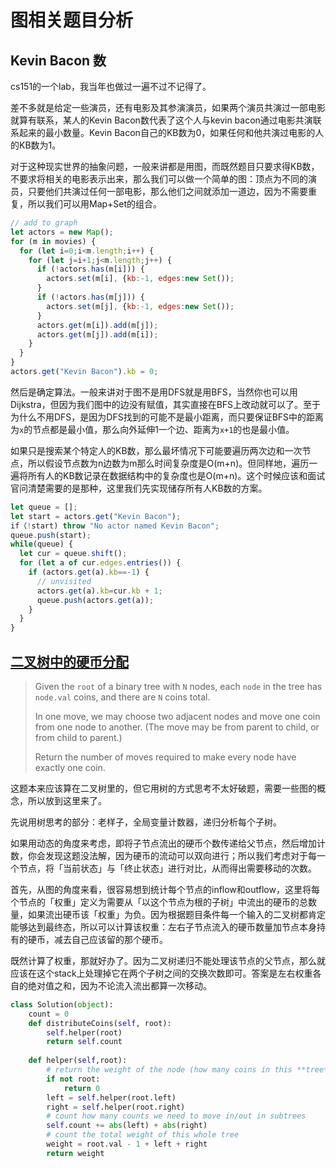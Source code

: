 # 图相关题目分析

## Kevin Bacon 数

cs151的一个lab，我当年也做过一遍不过不记得了。

差不多就是给定一些演员，还有电影及其参演演员，如果两个演员共演过一部电影就算有联系，某人的Kevin Bacon数代表了这个人与kevin bacon通过电影共演联系起来的最小数量。Kevin Bacon自己的KB数为0，如果任何和他共演过电影的人的KB数为1。

对于这种现实世界的抽象问题，一般来讲都是用图，而既然题目只要求得KB数，不要求将相关的电影表示出来，那么我们可以做一个简单的图：顶点为不同的演员，只要他们共演过任何一部电影，那么他们之间就添加一道边，因为不需要重复，所以我们可以用Map+Set的组合。

```javascript
// add to graph
let actors = new Map();
for (m in movies) {
  for (let i=0;i<m.length;i++) {
    for (let j=i+1;j<m.length;j++) {
      if (!actors.has(m[i])) {
        actors.set(m[i], {kb:-1, edges:new Set());
      }
      if (!actors.has(m[j])) {
        actors.set(m[j], {kb:-1, edges:new Set());
      }
      actors.get(m[i]).add(m[j]);
      actors.get(m[j]).add(m[i]);
    }
  }
}
actors.get("Kevin Bacon").kb = 0;
```

然后是确定算法。一般来讲对于图不是用DFS就是用BFS，当然你也可以用Dijkstra，但因为我们图中的边没有赋值，其实直接在BFS上改动就可以了。至于为什么不用DFS，是因为DFS找到的可能不是最小距离，而只要保证BFS中的距离为`x`的节点都是最小值，那么向外延伸1一个边、距离为`x+1`的也是最小值。

如果只是搜索某个特定人的KB数，那么最坏情况下可能要遍历两次边和一次节点，所以假设节点数为n边数为m那么时间复杂度是O(m+n)。但同样地，遍历一遍将所有人的KB数记录在数据结构中的复杂度也是O(m+n)。这个时候应该和面试官问清楚需要的是那种，这里我们先实现储存所有人KB数的方案。

```javascript
let queue = [];
let start = actors.get("Kevin Bacon");
if（!start) throw "No actor named Kevin Bacon";
queue.push(start);
while(queue) {
  let cur = queue.shift();
  for (let a of cur.edges.entries()) {
    if (actors.get(a).kb==-1) {
      // unvisited
      actors.get(a).kb=cur.kb + 1;
      queue.push(actors.get(a));
    }
  }
}
```

## [二叉树中的硬币分配](https://leetcode.com/problems/distribute-coins-in-binary-tree/)

> Given the `root` of a binary tree with `N` nodes, each `node` in the tree has `node.val` coins, and there are `N` coins total.
>
> In one move, we may choose two adjacent nodes and move one coin from one node to another. (The move may be from parent to child, or from child to parent.)
>
> Return the number of moves required to make every node have exactly one coin.

这题本来应该算在二叉树里的，但它用树的方式思考不太好破题，需要一些图的概念，所以放到这里来了。

先说用树思考的部分：老样子，全局变量计数器，递归分析每个子树。

如果用动态的角度来考虑，即将子节点流出的硬币个数传递给父节点，然后增加计数，你会发现这题没法解，因为硬币的流动可以双向进行；所以我们考虑对于每一个节点，将「当前状态」与「终止状态」进行对比，从而得出需要移动的次数。

首先，从图的角度来看，很容易想到统计每个节点的inflow和outflow，这里将每个节点的「权重」定义为需要从「以这个节点为根的子树」中流出的硬币的总数量，如果流出硬币该「权重」为负。因为根据题目条件每一个输入的二叉树都肯定能够达到最终态，所以可以计算该权重：左右子节点流入的硬币数量加节点本身持有的硬币，减去自己应该留的那个硬币。

既然计算了权重，那就好办了。因为二叉树递归不能处理该节点的父节点，那么就应该在这个stack上处理掉它在两个子树之间的交换次数即可。答案是左右权重各自的绝对值之和，因为不论流入流出都算一次移动。

```python
class Solution(object):
    count = 0
    def distributeCoins(self, root):
        self.helper(root)
        return self.count
        
    def helper(self,root):
        # return the weight of the node (how many coins in this **tree**)
        if not root:
            return 0
        left = self.helper(root.left)
        right = self.helper(root.right)
        # count how many counts we need to move in/out in subtrees
        self.count += abs(left) + abs(right)
        # count the total weight of this whole tree
        weight = root.val - 1 + left + right
        return weight
```

